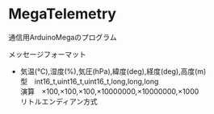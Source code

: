 # MegaTelemetry
通信用ArduinoMegaのプログラム

メッセージフォーマット
- 気温(℃),湿度(%),気圧(hPa),緯度(deg),経度(deg),高度(m)  
型　int16_t,uint16_t,uint16_t,long,long,long  
演算　×100,×100,×100,×10000000,×10000000,×1000  
リトルエンディアン方式  
